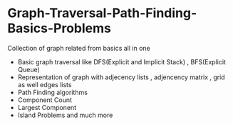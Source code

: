 # Graph-Traversal-Path-Finding-Basics-Problems
Collection of graph related from basics all in one 

- Basic graph traversal like DFS(Explicit and Implicit Stack) , BFS(Explicit Queue) 
- Representation of graph with adjecency lists , adjencency matrix , grid as well edges lists
- Path Finding algorithms
- Component Count 
- Largest Component
- Island Problems 
and much more 


